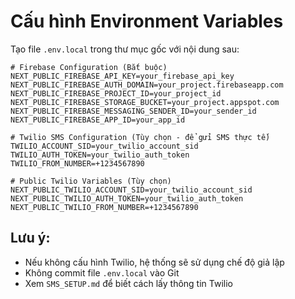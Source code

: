 # Cấu hình Environment Variables

Tạo file `.env.local` trong thư mục gốc với nội dung sau:

```env
# Firebase Configuration (Bắt buộc)
NEXT_PUBLIC_FIREBASE_API_KEY=your_firebase_api_key
NEXT_PUBLIC_FIREBASE_AUTH_DOMAIN=your_project.firebaseapp.com
NEXT_PUBLIC_FIREBASE_PROJECT_ID=your_project_id
NEXT_PUBLIC_FIREBASE_STORAGE_BUCKET=your_project.appspot.com
NEXT_PUBLIC_FIREBASE_MESSAGING_SENDER_ID=your_sender_id
NEXT_PUBLIC_FIREBASE_APP_ID=your_app_id

# Twilio SMS Configuration (Tùy chọn - để gửi SMS thực tế)
TWILIO_ACCOUNT_SID=your_twilio_account_sid
TWILIO_AUTH_TOKEN=your_twilio_auth_token
TWILIO_FROM_NUMBER=+1234567890

# Public Twilio Variables (Tùy chọn)
NEXT_PUBLIC_TWILIO_ACCOUNT_SID=your_twilio_account_sid
NEXT_PUBLIC_TWILIO_AUTH_TOKEN=your_twilio_auth_token
NEXT_PUBLIC_TWILIO_FROM_NUMBER=+1234567890
```

## Lưu ý:
- Nếu không cấu hình Twilio, hệ thống sẽ sử dụng chế độ giả lập
- Không commit file `.env.local` vào Git
- Xem `SMS_SETUP.md` để biết cách lấy thông tin Twilio
